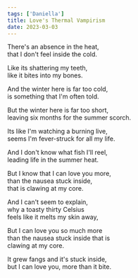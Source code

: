 ```yaml
---  
tags: ['Daniella']
title: Love's Thermal Vampirism
date: 2023-03-03
---
```


There's an absence in the heat,  
that I don't feel inside the cold.

Like its shattering my teeth,  
like it bites into my bones.

And the winter here is far too cold,  
is something that I'm often told.

But the winter here is far too short,  
leaving six months for the summer scorch.

Its like I'm watching a burning live,  
seems I'm fever-struck for all my life.

And I don't know what fish I'll reel,  
leading life in the summer heat.

But I know that I can love you more,  
than the nausea stuck inside,  
that is clawing at my core.

And I can't seem to explain,  
why a toasty thirty Celsius  
feels like it melts my skin away,

But I can love you so much more  
than the nausea stuck inside that is  
clawing at my core.

It grew fangs and it's stuck inside,  
but I can love you, more than it bite.
